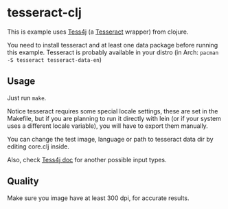 # tesseract-clj

This is example uses [Tess4j](http://tess4j.sourceforge.net/) (a
[Tesseract](https://code.google.com/p/tesseract-ocr/) wrapper) from clojure.

You need to install tesseract and at least one data package before running this
example. Tesseract is probably available in your distro (in
Arch: `pacman -S tesseract tesseract-data-en`)

## Usage

Just run `make`.

Notice tesseract requires some special locale settings, these are set in the
Makefile, but if you are planning to run it directly with lein (or if your
system uses a different locale variable), you will have to export them manually.

You can change the test image, language or path to tesseract data dir by
editing core.clj inside.

Also, check [Tess4j doc](http://tess4j.sourceforge.net/docs/docs-1.2/) for
another possible input types.

## Quality

Make sure you image have at least 300 dpi, for accurate results.
